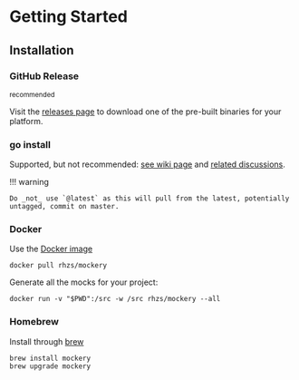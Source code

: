 Getting Started
================

Installation
-------------

### GitHub Release

<small>recommended</small>

Visit the [releases page](https://github.com/rhzs/mockery/releases) to download one of the pre-built binaries for your platform.

### go install

Supported, but not recommended: [see wiki page](https://github.com/rhzs/mockery/wiki/Installation-Methods#go-install) and [related discussions](https://github.com/rhzs/mockery/pull/456).

<div id="mockery-install-go-command"></div>

!!! warning

    Do _not_ use `@latest` as this will pull from the latest, potentially untagged, commit on master.

### Docker

Use the [Docker image](https://hub.docker.com/r/rhzs/mockery)

    docker pull rhzs/mockery

Generate all the mocks for your project:

	docker run -v "$PWD":/src -w /src rhzs/mockery --all

### Homebrew

Install through [brew](https://brew.sh/)

    brew install mockery
    brew upgrade mockery


<script type="text/javascript">

function insert_installation_command(element_to_override,version){
    element_to_override.innerHTML=`
```
go install github.com/rhzs/mockery/v2@${version}
```
`;
}

const version_key="/mockery/version";
const element = document.getElementById('mockery-install-go-command');
const url = `https://api.github.com/repos/rhzs/mockery/releases/latest`;

let version = sessionStorage.getItem(version_key);
if (version !== null) {
    insert_installation_command(element,version);
} else {
  const request = new Request(url, {
    method: "GET",
  });

  fetch(request)
    .then((response) => response.json())
    .then((data) => {
      sessionStorage.setItem(version_key, data.name);
      insert_installation_command(element,data.name);
    })
    .catch((error) =>{
          console.error(error);
          element.innerHTML=`failed to fetch latest release info from: https://api.github.com/repos/rhzs/mockery/releases/latest`;
    }
  );
}
</script>
